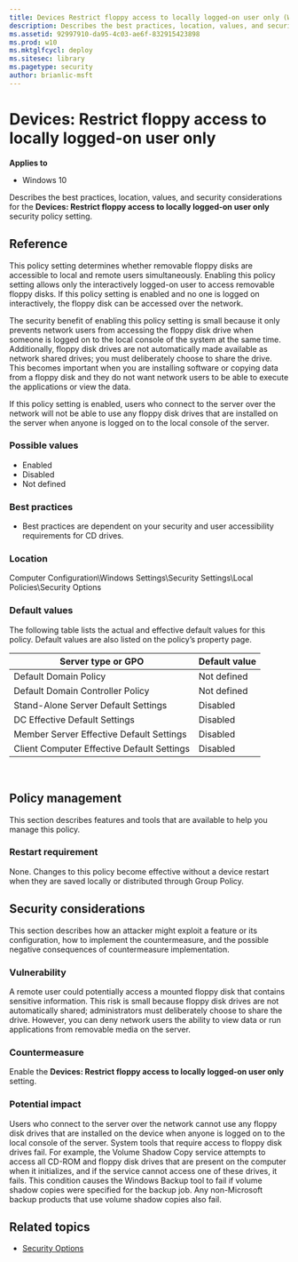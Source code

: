 ```yaml
---
title: Devices Restrict floppy access to locally logged-on user only (Windows 10)
description: Describes the best practices, location, values, and security considerations for the Devices Restrict floppy access to locally logged-on user only security policy setting.
ms.assetid: 92997910-da95-4c03-ae6f-832915423898
ms.prod: w10
ms.mktglfcycl: deploy
ms.sitesec: library
ms.pagetype: security
author: brianlic-msft
---
```


# Devices: Restrict floppy access to locally logged-on user only

**Applies to**
-   Windows 10

Describes the best practices, location, values, and security considerations for the **Devices: Restrict floppy access to locally logged-on user only** security policy setting.

## Reference

This policy setting determines whether removable floppy disks are accessible to local and remote users simultaneously. Enabling this policy setting allows only the interactively logged-on user to access removable floppy disks. If this policy setting is enabled and no one is logged on interactively, the floppy disk can be accessed over the network.

The security benefit of enabling this policy setting is small because it only prevents network users from accessing the floppy disk drive when someone is logged on to the local console of the system at the same time. Additionally, floppy disk drives are not automatically made available as network shared drives; you must deliberately choose to share the drive. This becomes important when you are installing software or copying data from a floppy disk and they do not want network users to be able to execute the applications or view the data.

If this policy setting is enabled, users who connect to the server over the network will not be able to use any floppy disk drives that are installed on the server when anyone is logged on to the local console of the server.

### Possible values

-   Enabled
-   Disabled
-   Not defined

### Best practices

-   Best practices are dependent on your security and user accessibility requirements for CD drives.

### Location

Computer Configuration\\Windows Settings\\Security Settings\\Local Policies\\Security Options

### Default values

The following table lists the actual and effective default values for this policy. Default values are also listed on the policy’s property page.

| Server type or GPO | Default value |
| - | - |
| Default Domain Policy | Not defined| 
| Default Domain Controller Policy | Not defined| 
| Stand-Alone Server Default Settings | Disabled| 
| DC Effective Default Settings | Disabled| 
| Member Server Effective Default Settings | Disabled| 
| Client Computer Effective Default Settings | Disabled| 
 
## Policy management

This section describes features and tools that are available to help you manage this policy.

### Restart requirement

None. Changes to this policy become effective without a device restart when they are saved locally or distributed through Group Policy.

## Security considerations

This section describes how an attacker might exploit a feature or its configuration, how to implement the countermeasure, and the possible negative consequences of countermeasure implementation.

### Vulnerability

A remote user could potentially access a mounted floppy disk that contains sensitive information. This risk is small because floppy disk drives are not automatically shared; administrators must deliberately choose to share the drive. However, you can deny network users the ability to view data or run applications from removable media on the server.

### Countermeasure

Enable the **Devices: Restrict floppy access to locally logged-on user only** setting.

### Potential impact

Users who connect to the server over the network cannot use any floppy disk drives that are installed on the device when anyone is logged on to the local console of the server. System tools that require access to floppy disk drives fail. For example, the Volume Shadow Copy service attempts to access all CD-ROM and floppy disk drives that are present on the computer when it initializes, and if the service cannot access one of these drives, it fails. This condition causes the Windows Backup tool to fail if volume shadow copies were specified for the backup job. Any non-Microsoft backup products that use volume shadow copies also fail.

## Related topics

- [Security Options](security-options.md)
